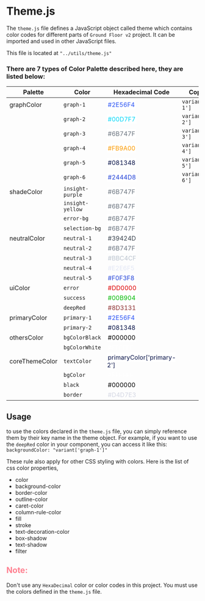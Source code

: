 # Theme.js

The `theme.js` file defines a JavaScript object called theme which contains color codes for different parts of `Ground Floor v2` project. It can be imported and used in other JavaScript files.

This file is located at `"../utils/theme.js"`

<h3>There are 7 types of Color Palette described here, they are listed below:</h3>

| Palette        | Color            | Hexadecimal Code                                                                                     | Copy Code            |
| -------------- | ---------------- | ---------------------------------------------------------------------------------------------------- | -------------------- |
| graphColor     | `graph-1`        | <span style="color: #2E56F4; background-color: white; padding: 2px">#2E56F4</span>                   | `variant['graph-1']` |
|                | `graph-2`        | <span style="color: #00D7F7; background-color: white; padding: 2px">#00D7F7</span>                   | `variant['graph-2']` |
|                | `graph-3`        | <span style="color: #6B747F; background-color: white; padding: 2px">#6B747F</span>                   | `variant['graph-3']` |
|                | `graph-4`        | <span style="color: #FB9A00; background-color: white; padding: 2px">#FB9A00</span>                   | `variant['graph-4']` |
|                | `graph-5`        | <span style="color: #081348; background-color: white; padding: 2px">#081348</span>                   | `variant['graph-5']` |
|                | `graph-6`        | <span style="color: #2444D8; background-color: white; padding: 2px">#2444D8</span>                   | `variant['graph-6']` |
| shadeColor     | `insight-purple` | <span style="color: #6B747F; background-color: white; padding: 2px">#6B747F</span>                   |
|                | `insight-yellow` | <span style="color: #6B747F; background-color: white; padding: 2px">#6B747F</span>                   |
|                | `error-bg`       | <span style="color: #6B747F; background-color: white; padding: 2px">#6B747F</span>                   |
|                | `selection-bg`   | <span style="color: #6B747F; background-color: white; padding: 2px">#6B747F</span>                   |
| neutralColor   | `neutral-1`      | <span style="color: #39424D; background-color: white; padding: 2px">#39424D</span>                   |
|                | `neutral-2`      | <span style="color: #6B747F; background-color: white; padding: 2px">#6B747F</span>                   |
|                | `neutral-3`      | <span style="color: #BBC4CF; padding: 2px">#BBC4CF</span>                                            |
|                | `neutral-4`      | <span style="color: #E2E6F5; padding: 2px">#E2E6F5</span>                                            |
|                | `neutral-5`      | <span style="color: #2444D8; background-color: white; padding: 2px">#F0F3F8</span>                   |
| uiColor        | `error`          | <span style="color: #DD0000; background-color: white; padding: 2px">#DD0000</span>                   |
|                | `success`        | <span style="color: #00B904; background-color: white; padding: 2px">#00B904</span>                   |
|                | `deepRed`        | <span style="color: #8D3131; background-color: white; padding: 2px">#8D3131</span>                   |
| primaryColor   | `primary-1`      | <span style="color: #2E56F4; background-color: white; padding: 2px">#2E56F4</span>                   |
|                | `primary-2`      | <span style="color: #081348; background-color: white; padding: 2px">#081348</span>                   |
| othersColor    | `bgColorBlack`   | <span style="color: #000000; background-color: white; padding: 2px">#000000</span>                   |
|                | `bgColorWhite`   | <span style="color: #FFFFFF; padding: 2px">#FFFFFF</span>                                            |
| coreThemeColor | `textColor`      | <span style="color: #081348; background-color: white; padding: 2px">primaryColor['primary-2']</span> |
|                | `bgColor`        | <span style="color: #FFFFFF; padding: 2px">#FFFFFF</span>                                            |
|                | `black`          | <span style="color: #000000; background-color: white; padding: 2px">#000000</span>                   |
|                | `border`         | <span style="color: #D4D7E3; padding: 2px">#D4D7E3</span>                                            |

## Usage

to use the colors declared in the `theme.js` file, you can simply reference them by their key name in the theme object. For example, if you want to use the `deepRed` color in your component, you can access it like this: <br>`backgroundColor: "variant['graph-1']"`

These rule also apply for other CSS styling with colors. Here is the list of css color properties,

<ul>
<li> color </li>
<li> background-color </li>
<li> border-color </li>
<li> outline-color </li>
<li> caret-color </li>
<li>column-rule-color </li>
<li> fill </li>
<li> stroke </li>
<li> text-decoration-color </li>
<li> box-shadow </li>
<li> text-shadow </li>
<li> filter </li>
</ul>

<h2 style="color: #ff8090">Note:</h2>

Don't use any `HexaDecimal` color or color codes in this project. You must use the colors defined in the `theme.js` file.

